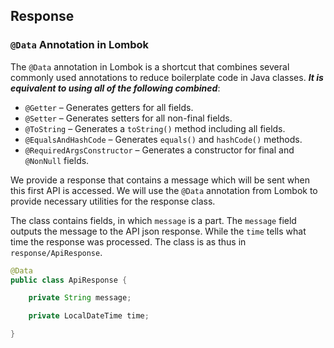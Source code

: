 ## **Response**

### **`@Data` Annotation in Lombok**

The `@Data` annotation in Lombok is a shortcut that combines several commonly used annotations to reduce boilerplate code in Java classes. ***It is equivalent to using all of the following combined***:

- `@Getter` – Generates getters for all fields.  
- `@Setter` – Generates setters for all non-final fields.  
- `@ToString` – Generates a `toString()` method including all fields.  
- `@EqualsAndHashCode` – Generates `equals()` and `hashCode()` methods.  
- `@RequiredArgsConstructor` – Generates a constructor for final and `@NonNull` fields.  

We provide a response that contains a message which will be sent when this first API is accessed. We will use the `@Data` annotation from Lombok to provide necessary utilities for the response class.

The class contains fields, in which `message` is a part. The `message` field outputs the message to the API json response. While the `time` tells what time the response was processed. The class is as thus in `response/ApiResponse`.

```java
@Data
public class ApiResponse {

    private String message;

    private LocalDateTime time;

}
```
